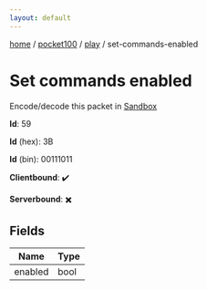 ```yaml
---
layout: default
---
```


[home](/)  /  [pocket100](/protocol/pocket100)  /  [play](/protocol/pocket100/play)  /  set-commands-enabled

# Set commands enabled

Encode/decode this packet in [Sandbox](../../../sandbox/pocket100#Play.SetCommandsEnabled)

**Id**: 59

**Id** (hex): 3B

**Id** (bin): 00111011

**Clientbound**: ✔️

**Serverbound**: ✖️

## Fields

Name | Type
---|---
enabled | bool

